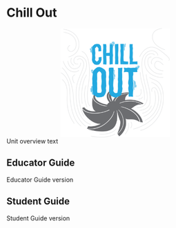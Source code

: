# Chill Out
<img src="img/chillOut.png" width="50%" style="display: block; margin: auto;" />
Unit overview text

## Educator Guide
Educator Guide version

## Student Guide
Student Guide version
